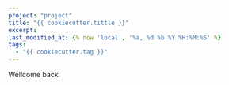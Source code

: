 ```yaml
---
project: "project"
title: "{{ cookiecutter.tittle }}"
excerpt:
last_modified_at: {% now 'local', '%a, %d %b %Y %H:%M:%S' %}
tags: 
  - "{{ cookiecutter.tag }}"
---
```


Wellcome back
